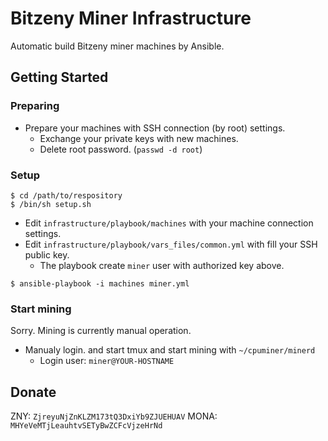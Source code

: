 # Bitzeny Miner Infrastructure

Automatic build Bitzeny miner machines by Ansible.

## Getting Started

### Preparing

- Prepare your machines with SSH connection (by root) settings.
  - Exchange your private keys with new machines.
  - Delete root password. (`passwd -d root`)

### Setup

```
$ cd /path/to/respository
$ /bin/sh setup.sh
```

- Edit `infrastructure/playbook/machines` with your machine connection settings.
- Edit `infrastructure/playbook/vars_files/common.yml` with fill your SSH public key.
  - The playbook create `miner` user with authorized key above. 

```
$ ansible-playbook -i machines miner.yml
```

### Start mining

Sorry. Mining is currently manual operation.

- Manualy login. and start tmux and start mining with `~/cpuminer/minerd`
  - Login user: `miner@YOUR-HOSTNAME`

## Donate

ZNY: `ZjreyuNjZnKLZM173tQ3DxiYb9ZJUEHUAV`
MONA: `MHYeVeMTjLeauhtvSETyBwZCFcVjzeHrNd`
